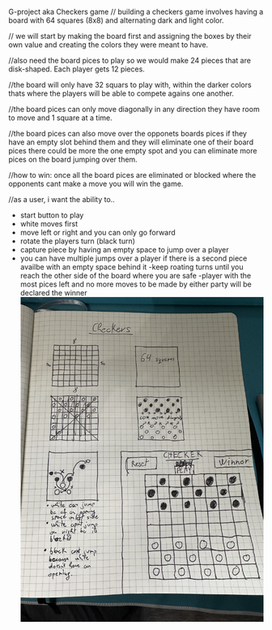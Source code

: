 G-project aka Checkers game
// building a checkers game involves having a board with 64 squares (8x8) and alternating dark and light color.

// we will start by making the board first and assigning the boxes by their own value and creating the colors they were meant to have.

//also need the board pices to play so we would make 24 pieces that are disk-shaped. Each player gets 12 pieces.

//the board will only have 32 squars to play with, within the darker colors thats where the players will be able to compete agains one another.

//the board pices can only move diagonally in any direction they have room to move and 1 square at a time.

//the board pices can also move over the opponets boards pices if they have an empty slot behind them and they will eliminate one of their board pices there could be more the one empty spot and you can eliminate more pices on the board jumping over them. 

//how to win: once all the board pices are eliminated or blocked where the opponents cant make a move you will win the game.


//as a user, i want the ability to..

- start button to play
- white moves first
- move left or right and you can only go forward 
- rotate the players turn (black turn)
- capture piece by having an empty space to jump over a player
- you can have multiple jumps over a player if there is a second piece availbe with an empty space behind it 
-keep roating turns until you reach the other side of the board where you are safe
-player with the most pices left and no more moves to be made by either party will be declared the winner
![screenshot](IMG_8853.jpg)
